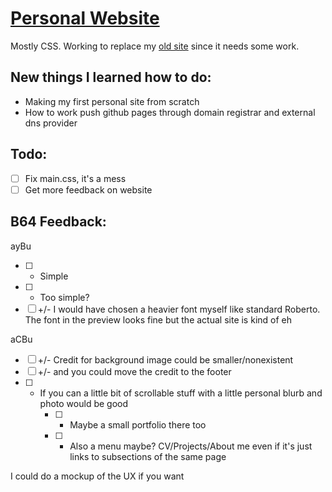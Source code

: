 # [Personal Website](https://edmunddong.github.io)

Mostly CSS. Working to replace my [old site](https://sites.google.com/view/eedong/) since it needs some work.

## New things I learned how to do:

- Making my first personal site from scratch
- How to work push github pages through domain registrar and external dns provider

## Todo:

- [ ] Fix main.css, it's a mess
- [ ] Get more feedback on website

## B64 Feedback: 

ayBu
- [ ] + Simple 
- [ ] - Too simple? 
- [ ] +/- I would have chosen a heavier font myself like standard Roberto. The font in the preview looks fine but the actual site is kind of eh

aCBu
- [ ] +/- Credit for background image could be smaller/nonexistent
- [ ] +/- and you could move the credit to the footer
- [ ] + If you can a little bit of scrollable stuff with a little personal blurb and photo would be good
    - [ ] + Maybe a small portfolio there too
    - [ ] + Also a menu maybe? CV/Projects/About me even if it's just links to subsections of the same page

I could do a mockup of the UX if you want
